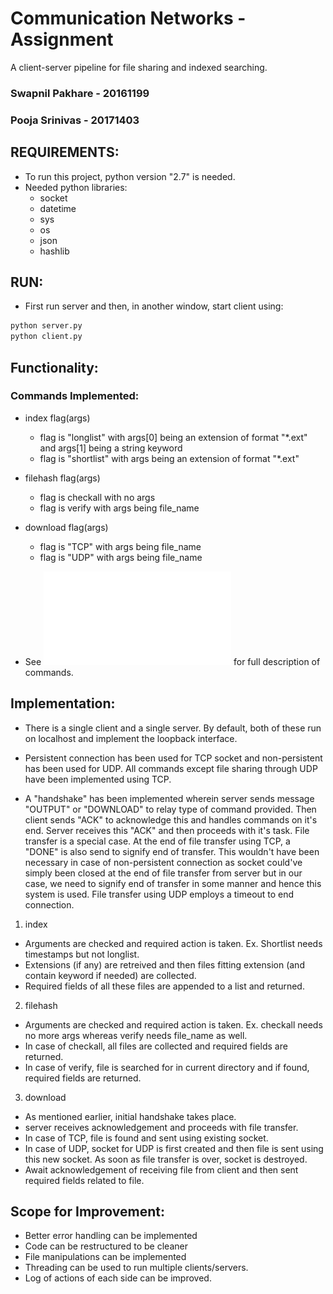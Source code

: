 # Communication Networks - Assignment
A client-server pipeline for file sharing and indexed searching.

### Swapnil Pakhare - 20161199
### Pooja Srinivas - 20171403

## REQUIREMENTS:
- To run this project, python version "2.7" is needed.
- Needed python libraries:
	- socket
	- datetime
	- sys
	- os
	- json
	- hashlib

## RUN:
- First run server and then, in another window, start client using:

```bash
python server.py
python client.py
```

## Functionality:

### Commands Implemented:
- index flag(args)
	- flag is "longlist" with args[0] being an extension of format "\*.ext" and args[1] being a string keyword
	- flag is "shortlist" with args being an extension of format "\*.ext"
- filehash flag(args)
	- flag is checkall with no args
	- flag is verify with args being file_name
- download flag(args)
	- flag is "TCP" with args being file_name
	- flag is "UDP" with args being file_name

- See ![here](/problem_statement.pdf) for full description of commands.

## Implementation:

- There is a single client and a single server. By default, both of these run on localhost and implement the loopback interface.

- Persistent connection has been used for TCP socket and non-persistent has been used for UDP. All commands except file sharing through UDP have been implemented using TCP.

- A "handshake" has been implemented wherein server sends message "OUTPUT" or "DOWNLOAD" to relay type of command provided. Then client sends "ACK" to acknowledge this and handles commands on it's end. Server receives this "ACK" and then proceeds with it's task. File transfer is a special case. At the end of file transfer using TCP, a "DONE" is also send to signify end of transfer. This wouldn't have been necessary in case of non-persistent connection as socket could've simply been closed at the end of file transfer from server but in our case, we need to signify end of transfer in some manner and hence this system is used. File transfer using UDP employs a timeout to end connection.

1. index
- Arguments are checked and required action is taken. Ex. Shortlist needs timestamps but not longlist.
- Extensions (if any) are retreived and then files fitting extension (and contain keyword if needed) are collected.
- Required fields of all these files are appended to a list and returned.

2. filehash
- Arguments are checked and required action is taken. Ex. checkall needs no more args whereas verify needs file_name as well.
- In case of checkall, all files are collected and required fields are returned.
- In case of verify, file is searched for in current directory and if found, required fields are returned.

3. download
- As mentioned earlier, initial handshake takes place.
- server receives acknowledgement and proceeds with file transfer.
- In case of TCP, file is found and sent using existing socket.
- In case of UDP, socket for UDP is first created and then file is sent using this new socket. As soon as file transfer is over, socket is destroyed.
- Await acknowledgement of receiving file from client and then sent required fields related to file.

## Scope for Improvement:
- Better error handling can be implemented
- Code can be restructured to be cleaner
- File manipulations can be implemented
- Threading can be used to run multiple clients/servers.
- Log of actions of each side can be improved.
